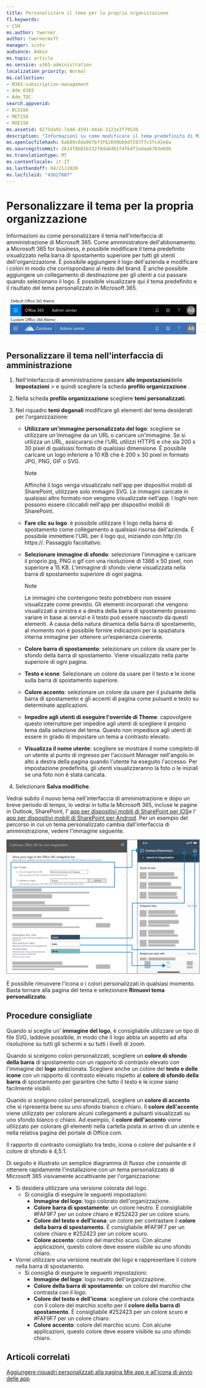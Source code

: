 ```yaml
---
title: Personalizzare il tema per la propria organizzazione
f1.keywords:
- CSH
ms.author: twerner
author: twernermsft
manager: scotv
audience: Admin
ms.topic: article
ms.service: o365-administration
localization_priority: Normal
ms.collection:
- M365-subscription-management
- Adm_O365
- Adm_TOC
search.appverid:
- BCS160
- MET150
- MOE150
ms.assetid: 8275da91-7a48-4591-94ab-3123a3f79530
description: "Informazioni su come modificare il tema predefinito di Microsoft 365 e personalizzarlo in modo che corrisponda al logo o al colore dell'azienda. "
ms.openlocfilehash: 6a689c6da967bf3f62699bb9df287f7c5fc42e6a
ms.sourcegitcommit: 2614f8b81b332f8dab461f4f64f3adaa6703e0d6
ms.translationtype: MT
ms.contentlocale: it-IT
ms.lasthandoff: 04/21/2020
ms.locfileid: "43627607"
---
```

# <a name="customize-the-theme-for-your-organization"></a>Personalizzare il tema per la propria organizzazione

Informazioni su come personalizzare il tema nell'interfaccia di amministrazione di Microsoft 365. Come amministratore dell'abbonamento a Microsoft 365 for business, è possibile modificare il tema predefinito visualizzato nella barra di spostamento superiore per tutti gli utenti dell'organizzazione. È possibile aggiungere il logo dell'azienda e modificare i colori in modo che corrispondano al resto del brand. È anche possibile aggiungere un collegamento di destinazione per gli utenti a cui passare quando selezionano il logo. È possibile visualizzare qui il tema predefinito e il risultato del tema personalizzato in Microsoft 365.
  
![Tema Microsoft 365 e tema Microsoft 365 personalizzato](../../media/e2cbc922-b424-4683-8c5c-fdbcbd0ce844.png)
  
## <a name="customize-your-theme-in-the-admin-center"></a>Personalizzare il tema nell'interfaccia di amministrazione

1. Nell'interfaccia di amministrazione passare **alle impostazioni**delle **Impostazioni** \> e quindi scegliere la scheda **profilo organizzazione** .

2. Nella scheda **profilo organizzazione** scegliere **temi personalizzati**.

3. Nel riquadro **temi doganali** modificare gli elementi del tema desiderati per l'organizzazione:
    
    - **Utilizzare un'immagine personalizzata del logo**: scegliere se utilizzare un'immagine da un URL o caricare un'immagine. Se si utilizza un URL, assicurarsi che l'URL utilizzi HTTPS e che sia 200 x 30 pixel di qualsiasi formato di qualsiasi dimensione. È possibile caricare un logo inferiore a 10 KB che è 200 x 30 pixel in formato JPG, PNG, GIF o SVG.

      > [!NOTE]
      > Affinché il logo venga visualizzato nell'app per dispositivi mobili di SharePoint, utilizzare solo immagini SVG. Le immagini caricate in qualsiasi altro formato non vengono visualizzate nell'app. I loghi non possono essere cliccabili nell'app per dispositivi mobili di SharePoint.

    - **Fare clic su logo**: è possibile utilizzare il logo nella barra di spostamento come collegamento a qualsiasi risorsa dell'azienda. È possibile immettere l'URL per il logo qui, iniziando con http://o https://. Passaggio facoltativo.

    - **Selezionare immagine di sfondo**: selezionare l'immagine e caricare il proprio jpg, PNG o gif con una risoluzione di 1366 x 50 pixel, non superiore a 15 KB. L'immagine di sfondo viene visualizzata nella barra di spostamento superiore di ogni pagina.

      > [!NOTE]
      > Le immagini che contengono testo potrebbero non essere visualizzate come previsto. Gli elementi incorporati che vengono visualizzati a sinistra e a destra della barra di spostamento possono variare in base ai servizi e il testo può essere nascosto da questi elementi. A causa della natura dinamica della barra di spostamento, al momento non è possibile fornire indicazioni per la spaziatura interna immagine per ottenere un’esperienza coerente. 

    - **Colore barra di spostamento**: selezionare un colore da usare per lo sfondo della barra di spostamento. Viene visualizzato nella parte superiore di ogni pagina.

    - **Testo e icone**: Selezionare un colore da usare per il testo e le icone sulla barra di spostamento superiore.

    - **Colore accento**: selezionare un colore da usare per il pulsante della barra di spostamento e gli accenti di pagina come pulsanti e testo su determinate applicazioni.

     - **Impedire agli utenti di eseguire l'override di Theme**: capovolgere questo interruttore per impedire agli utenti di scegliere il proprio tema dalla selezione del tema. Questo non impedisce agli utenti di essere in grado di impostare un tema a contrasto elevato.

    - **Visualizza il nome utente**: scegliere se mostrare il nome completo di un utente al punto di ingresso per l'account Manager nell'angolo in alto a destra della pagina quando l'utente ha eseguito l'accesso. Per impostazione predefinita, gli utenti visualizzeranno la foto o le iniziali se una foto non è stata caricata.
    
4. Selezionare **Salva modifiche**.
    
Vedrai subito il nuovo tema nell'interfaccia di amministrazione e dopo un breve periodo di tempo, lo vedrai in tutta la Microsoft 365, incluse le pagine in Outlook, SharePoint, l' [app per dispositivi mobili di SharePoint per iOS](https://support.office.com/en-us/article/SharePoint-mobile-app-for-iOS-339402ce-16bb-4c97-9475-0c5375ccef7a)e l' [app per dispositivi mobili di SharePoint per Android](https://support.office.com/en-us/article/SharePoint-mobile-app-for-Android-d875654b-fb0a-4dbe-a17a-a676cf936284). Per un esempio del percorso in cui un tema personalizzato cambia dall'interfaccia di amministrazione, vedere l'immagine seguente.

![M365-admin-tenant-Theme-Conceptual](../../media/m365-admin-tenant-theme-conceptual.png)

È possibile rimuovere l'icona o i colori personalizzati in qualsiasi momento. Basta tornare alla pagina del tema e selezionare **Rimuovi tema personalizzato**.
  
## <a name="best-practices"></a>Procedure consigliate

Quando si sceglie un' **immagine del logo**, è consigliabile utilizzare un tipo di file SVG, laddove possibile, in modo che il logo abbia un aspetto ad alta risoluzione su tutti gli schermi e su tutti i livelli di zoom.

Quando si scelgono colori personalizzati, scegliere un **colore di sfondo della barra** di spostamento con un rapporto di contrasto elevato con l'immagine del **logo** selezionata. Scegliere anche un colore del **testo e delle icone** con un rapporto di contrasto elevato rispetto al **colore di sfondo della barra** di spostamento per garantire che tutto il testo e le icone siano facilmente visibili.

Quando si scelgono colori personalizzati, scegliere un **colore di accento** che si ripresenta bene su uno sfondo bianco o chiaro. Il **colore dell'accento** viene utilizzato per colorare alcuni collegamenti e pulsanti visualizzati su uno sfondo bianco o chiaro. Ad esempio, il **colore dell'accento** viene utilizzato per colorare gli elementi nella cartella posta in arrivo di un utente e nella relativa pagina del portale di Office.com. 
  
Il rapporto di contrasto consigliato tra testo, icona o colore del pulsante e il colore di sfondo è 4,5:1.

Di seguito è illustrato un semplice diagramma di flusso che consente di ottenere rapidamente l'installazione con un tema personalizzato di Microsoft 365 visivamente accattivante per l'organizzazione:
  - Si desidera utilizzare una versione colorata del logo.
    - Si consiglia di eseguire le seguenti impostazioni:
      - **Immagine del logo**: logo colorato dell'organizzazione.
      - **Colore barra di spostamento**: un colore neutro. È consigliabile #FAF9F7 per un colore chiaro e #252423 per un colore scuro.
      - **Colore del testo e dell'icona**: un colore per contrastare il **colore della barra di spostamento**. È consigliabile #FAF9F7 per un colore chiaro e #252423 per un colore scuro.
      - **Colore accento**: colore del marchio scuro. Con alcune applicazioni, questo colore deve essere visibile su uno sfondo chiaro.
  - Vorrei utilizzare una versione neutrale del logo e rappresentare il colore nella barra di spostamento.
    - Si consiglia di eseguire le seguenti impostazioni:
      - **Immagine del logo**: logo neutro dell'organizzazione.
      - **Colore della barra di spostamento**: un colore del marchio che contrasta con il logo.
      - **Colore del testo e dell'icona**: scegliere un colore che contrasta con il colore del marchio scelto per il **colore della barra di spostamento**. È consigliabile #252423 per un colore scuro e #FAF9F7 per un colore chiaro.
      - **Colore accento**: colore del marchio scuro. Con alcune applicazioni, questo colore deve essere visibile su uno sfondo chiaro.
  
## <a name="related-articles"></a>Articoli correlati

[Aggiungere riquadri personalizzati alla pagina Mie app e all'icona di avvio delle app](../manage/customize-the-app-launcher.md)
  
  

